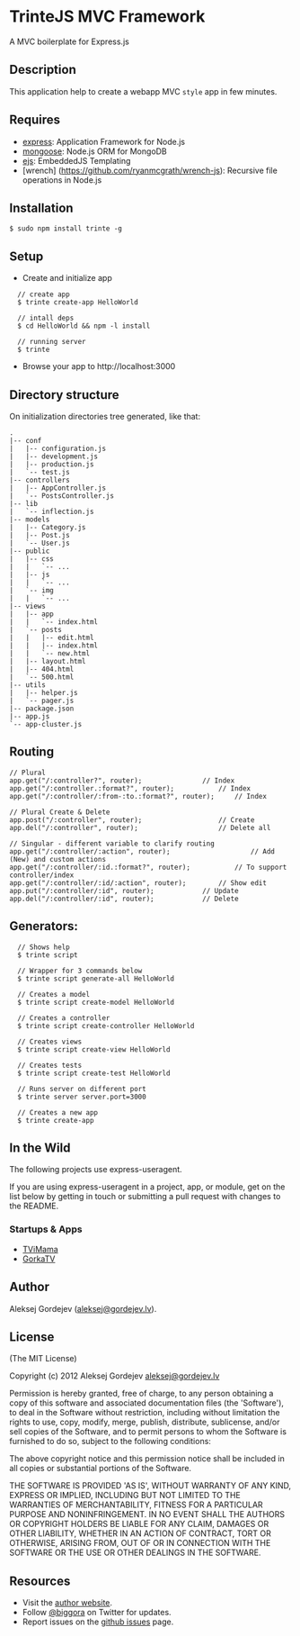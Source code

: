 # TrinteJS MVC Framework

A MVC boilerplate for Express.js

## Description

This application help to create a webapp MVC `style` app in few minutes.

## Requires
  - [express](http://expressjs.com/): Application Framework for Node.js
  - [mongoose](http://mongoosejs.com/): Node.js ORM for MongoDB
  - [ejs](http://embeddedjs.com/): EmbeddedJS Templating
  - [wrench] (https://github.com/ryanmcgrath/wrench-js): Recursive file operations in Node.js

## Installation

    $ sudo npm install trinte -g

## Setup
  -  Create and initialize app

<!---->
      // create app
      $ trinte create-app HelloWorld

      // intall deps
      $ cd HelloWorld && npm -l install

      // running server
      $ trinte

  - Browse your app to http://localhost:3000

Directory structure
-------------------

On initialization directories tree generated, like that:

    .
    |-- conf
    |   |-- configuration.js
    |   |-- development.js
    |   |-- production.js
    |   `-- test.js
    |-- controllers
    |   |-- AppController.js
    |   `-- PostsController.js
    |-- lib
    |   `-- inflection.js
    |-- models
    |   |-- Category.js
    |   |-- Post.js
    |   `-- User.js
    |-- public
    |   |-- css
    |   |   `-- ...
    |   |-- js
    |   |   `-- ...
    |   `-- img
    |   |   `-- ...
    |-- views
    |   |-- app
    |   |   `-- index.html
    |   `-- posts
    |   |   |-- edit.html
    |   |   |-- index.html
    |   |   `-- new.html
    |   |-- layout.html
    |   |-- 404.html
    |   `-- 500.html
    |-- utils
    |   |-- helper.js
    |   `-- pager.js
    |-- package.json
    |-- app.js
    `-- app-cluster.js

Routing
-------

    // Plural
    app.get("/:controller?", router);				// Index
    app.get("/:controller.:format?", router);			// Index
    app.get("/:controller/:from-:to.:format?", router);		// Index

    // Plural Create & Delete
    app.post("/:controller", router);			        // Create
    app.del("/:controller", router);   			        // Delete all

    // Singular - different variable to clarify routing
    app.get("/:controller/:action", router);                    // Add (New) and custom actions
    app.get("/:controller/:id.:format?", router);  	        // To support controller/index
    app.get("/:controller/:id/:action", router);		// Show edit
    app.put("/:controller/:id", router);			// Update
    app.del("/:controller/:id", router);			// Delete


## Generators:

      // Shows help
      $ trinte script

      // Wrapper for 3 commands below
      $ trinte script generate-all HelloWorld

      // Creates a model
      $ trinte script create-model HelloWorld

      // Creates a controller
      $ trinte script create-controller HelloWorld

      // Creates views
      $ trinte script create-view HelloWorld

      // Creates tests
      $ trinte script create-test HelloWorld

      // Runs server on different port
      $ trinte server server.port=3000

      // Creates a new app
      $ trinte create-app


## In the Wild

The following projects use express-useragent.

If you are using express-useragent in a project, app, or module, get on the list below
by getting in touch or submitting a pull request with changes to the README.

### Startups & Apps

- [TViMama](http://tvimama.com/)
- [GorkaTV](https://gorkatv.com/)


## Author

Aleksej Gordejev (aleksej@gordejev.lv).

## License

(The MIT License)

Copyright (c) 2012 Aleksej Gordejev <aleksej@gordejev.lv>

Permission is hereby granted, free of charge, to any person obtaining
a copy of this software and associated documentation files (the
'Software'), to deal in the Software without restriction, including
without limitation the rights to use, copy, modify, merge, publish,
distribute, sublicense, and/or sell copies of the Software, and to
permit persons to whom the Software is furnished to do so, subject to
the following conditions:

The above copyright notice and this permission notice shall be
included in all copies or substantial portions of the Software.

THE SOFTWARE IS PROVIDED 'AS IS', WITHOUT WARRANTY OF ANY KIND,
EXPRESS OR IMPLIED, INCLUDING BUT NOT LIMITED TO THE WARRANTIES OF
MERCHANTABILITY, FITNESS FOR A PARTICULAR PURPOSE AND NONINFRINGEMENT.
IN NO EVENT SHALL THE AUTHORS OR COPYRIGHT HOLDERS BE LIABLE FOR ANY
CLAIM, DAMAGES OR OTHER LIABILITY, WHETHER IN AN ACTION OF CONTRACT,
TORT OR OTHERWISE, ARISING FROM, OUT OF OR IN CONNECTION WITH THE
SOFTWARE OR THE USE OR OTHER DEALINGS IN THE SOFTWARE.


## Resources

- Visit the [author website](http://www.gordejev.lv).
- Follow [@biggora](https://twitter.com/#!/biggora) on Twitter for updates.
- Report issues on the [github issues](https://github.com/biggora/trinte/issues) page.

